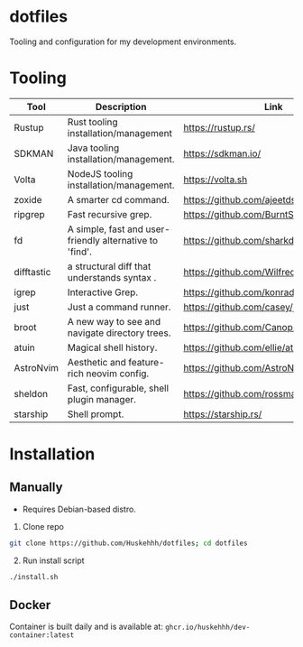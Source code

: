 # dotfiles

Tooling and configuration for my development environments.

# Tooling

| Tool      | Description | Link |
| ----------- | ----------- | ----------- | 
| Rustup      | Rust tooling installation/management | https://rustup.rs/ |
| SDKMAN      | Java tooling installation/management. | https://sdkman.io/ |
| Volta       | NodeJS tooling installation/management. | https://volta.sh |
| zoxide       | A smarter cd command. | https://github.com/ajeetdsouza/zoxide |
| ripgrep       | Fast recursive grep. | https://github.com/BurntSushi/ripgrep |
| fd       | A simple, fast and user-friendly alternative to 'find'. | https://github.com/sharkdp/fd |
| difftastic       | a structural diff that understands syntax . | https://github.com/Wilfred/difftastic |
| igrep       | Interactive Grep. | https://github.com/konradsz/igrep |
| just       | Just a command runner. | https://github.com/casey/just |
| broot       | A new way to see and navigate directory trees. | https://github.com/Canop/broot |
| atuin       | Magical shell history. | https://github.com/ellie/atuin |
| AstroNvim       | Aesthetic and feature-rich neovim config. | https://github.com/AstroNvim/AstroNvim |
| sheldon       | Fast, configurable, shell plugin manager. | https://github.com/rossmacarthur/sheldon |
| starship       | Shell prompt. | https://starship.rs/ |

# Installation

## Manually

- Requires Debian-based distro.

1. Clone repo

```bash
git clone https://github.com/Huskehhh/dotfiles; cd dotfiles
```

2. Run install script

```bash
./install.sh
```

## Docker

Container is built daily and is available at: `ghcr.io/huskehhh/dev-container:latest`
